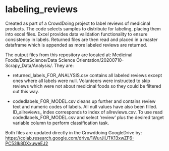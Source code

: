 # labeling_reviews

Created as part of a CrowdDoing project to label reviews of medicinal products. The code selects samples to distribute for labeling, placing them into excel files. Excel provides data validation functionality to ensure consistency in labels. Returned files are then read and placed in a master dataframe which is appended as more labeled reviews are returned.

The output files from this repository are located at: Medicinal Foods/DataScience/Data Science Orientation/20200710-Scrapy_Data/Analysis/. They are:

* returned_labels_FOR_ANALYSIS.csv contains all labeled reviews except ones where all labels were null. Volunteers were instructed to skip reviews which were not about medicinal foods so they could be filtered out this way. 

* codedlabels_FOR_MODEL.csv cleans up further and contains review text and numeric codes of labels. All null values have also been filled. ID_allreviews_ index corresponds to index of allreviews.csv. To use read codedlabels_FOR_MODEL.csv and select ‘review’ plus the desired target variable column to perform classification task.

Both files are updated directly in the Crowddoing GoogleDrive by:
https://colab.research.google.com/drive/1WurJiUTK13xwZF6-PC53Ik8DXxuweEJ2
